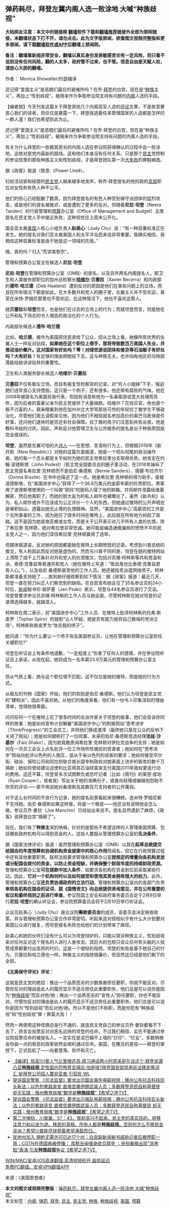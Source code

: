  <h2>弹药耗尽，拜登左翼内阁人选一败涂地 大喊“种族歧视”</h2> <p class="notice"><b>大陆网友注意：本文中的链接除 <a href="https://github.com/bannedbook/fanqiang" >翻墙</a>软件下载和<a href="https://github.com/killgcd/justmysocks/blob/master/README.md">翻墙推荐</a>链接外全部为禁网链接，未翻墙状态下打不开，请勿点击。此为文字版禁闻，欲看图文视频完整版和更多禁闻，请下载<a href="https://github.com/bannedbook/fanqiang">翻墙软件或APP</a>后翻墙上禁闻网。</p><p>备注：翻墙看新闻非常安全，翻墙以真实身份发表敏感言论有一定风险，但只看不说则没有任何风险，翻的人太多，政府管不过来，也不管。信息自由是天赋人权，请放心大胆的翻墙。</b></p>  <div class="entry"> <p>作者： Monica Showalter/约瑟编译</p> <p id="summary">还记得“爱国主义”是恶棍们最后的避难所吗？在乔·<a href="https://www.bannedbook.org/bnews/tag/%e6%8b%9c%e7%99%bb/" class="st_tag internal_tag" rel="tag" title="标签 拜登 下的日志">拜登</a>的白宫，现在是“<a href="https://www.bannedbook.org/bnews/tag/%E7%A7%8D%E6%97%8F/" class="st_tag internal_tag" rel="tag" title="标签 种族 下的日志">种族</a>主义”，再加上“性别歧视”，被用来作为争取参议院支持有问题的<a href="https://www.bannedbook.org/bnews/tag/%E5%86%85%E9%98%81/" class="st_tag internal_tag" rel="tag" title="标签 内阁 下的日志">内阁</a>人选的手段。</p> <p>【编者按】今天刊发这篇关于拜登其他几个内阁高官人选的<span class='wp_keywordlink_affiliate'><a href="https://www.bannedbook.org/bnews/comments/" title="新闻评论" target="_blank">评论</a></span>文章，不是故意要恶心我们的读者，而仅仅是暴露一下，拜登挑选委任来管理国家的人选都是怎样的一群人渣！我们也希望到此为止。</p> <p>还记得“爱国主义”是恶棍们最后的避难所吗？在乔·拜登的白宫，现在是“种族主义”，再加上“性别歧视”，被用来作为争取参议院支持有问题的内阁人选的手段。</p> <p>有关为什么拜登的一些极其恶劣的内阁人选在参议院获得确认的过程中会一败涂地，这绝对是党内最新的路线。这和他们本身没有任何关系，只是那个<a href="https://www.bannedbook.org/bnews/tag/%e6%b0%91%e4%b8%bb/" class="st_tag internal_tag" rel="tag" title="标签 民主 下的日志">民主</a>党控制的参议院里的那些种族主义和性别歧视，才是拜登团队第一次<span class='wp_keywordlink'><a href="https://www.bannedbook.org/forum2/topic896.html" title="布熱津斯基： 大失敗 —— 20世紀共產主義的興亡" target="_blank">大失败</a></span>的罪魁祸首。</p> <p>据《政客》报道（致意:《Power Line》）。</p> <p>妇权活动家和结盟的<a href="https://www.bannedbook.org/bnews/tag/%e6%b0%91%e4%b8%bb%e5%85%9a/" class="st_tag internal_tag" rel="tag" title="标签 民主党 下的日志">民主党</a>人越来越多地发声，称乔·拜登提名的他的政府<span class='wp_keywordlink_affiliate'><a href="https://www.bannedbook.org/bnews/ccpdope/" title="中共高层内幕" target="_blank">高层</a></span>职位对女性和有色人种不公平。</p> <p>他们的担心已经酝酿了数周，因为拜登提名的有色人种受到保守派团体的猛烈攻击，或是他们的提名被推迟，或是遭到了更多的反对。但随着<strong>尼拉·坦登</strong>（Neera Tanden）的行政管理和<a href="https://www.bannedbook.org/bnews/tag/%E9%A2%84%E7%AE%97/" class="st_tag internal_tag" rel="tag" title="标签 预算 下的日志">预算</a>办公室（Office of Management and Budget）主席提名在民主党人手中接近失败，这种担忧在上周末公开化。</p>  <p>国会亚太裔<a href="https://www.bannedbook.org/bnews/tag/%e7%be%8e%e5%9b%bd/" class="st_tag internal_tag" rel="tag" title="标签 美国 下的日志">美国</a>人核心小组负责人<strong>赵美心</strong>（Judy Chu）说：“有一种双重标准正在发生。她的提名对我们亚太裔美国人和太平洋岛民来说非常重要。我确实相信，我相信这种双重标准是由于她是这一领域的先驱。”</p> <p>哦，真的吗？归入“荒谬类卷宗”。</p> <p>管理和预算办公室主任候选人<strong>尼拉·坦登</strong></p> <p><strong>尼拉·坦登</strong>在管理和预算办公室（OMB）的提名，以及另外两名内阁提名人，即卫生和人类服务部职位的加州总检察长<strong><span class='wp_keywordlink'><a href="https://www.bannedbook.org/forum2/topic1613.html" title="哈维尔《哈维尔文集》" target="_blank">哈维尔</a></span>·贝塞拉</strong>（Xavier Becerra）和内政部的<strong>德布·哈兰德</strong>（Deb Haaland）遭到反对的原因是他们在某些问题上的立场，而且在所有情况下都是如此。在大多数共和党人的圈子里，左翼主义并不受欢迎，甚至在米特<strong>·</strong>罗姆尼那里也不受欢迎，在这种情况下，他也不喜欢这帮人。</p> <p>就<strong>贝塞拉</strong>和<strong>坦登</strong>而言，也是他们在过去的立场上的行为；而就坦登而言，则是她在公开和私下场合的令人憎恶的政治化的个人行为。</p> <p>内政部长候选人<strong>德布·哈兰德</strong></p> <p>比如，<strong>哈兰德</strong>，被作为美国原住民卖给了公众，但从立场上看，她像所有优秀的左翼人士一样反对钻探，<strong>如果她在这个职位上得手，那将导致数百万美国人失业，并推动油价飙升。这对国家有好处吗？零！对绿党游说团体和普京等石油贩子有好处吗？大有好处！</strong>有足够的理由把她投下去，这与种族无关。也许四角地区的乌特部落能给她讲讲钻井的重要性。</p> <p>卫生和人类服务部长候选人<strong>哈维尔·贝塞拉</strong></p>  <p><strong>贝塞拉</strong>不仅有极左立场，而且有报复性检察官的记录，对“穷人小姐妹”下手，强迫她们违背良心支持堕胎。这只是一个例子，还有很多。他还带有腐败的气味。他在2008年被提名为美国贸易代表，但因有消息称他为一名毒贩游说宽大处理而告吹，因为后者的富豪父亲为民主党提供了大量捐款。哈维尔？花钱买官，他也是个极不讨喜的人。我亲眼看到他在加州州立大学骂那些可怜的年轻拉丁裔学生不够政治化，尽管他们周五请假来见他，因为他们不相信报名参加高价的奥巴马医保是件好事，还问他们退休时是否还有社会保障。拉丁裔的孩子们注意到并告诉我，他是教科书般的讨厌。因此，声称反对他管理卫生与公共服务的提名是出于种族原因是完全错误的。</p> <p><strong>坦登</strong>，虽然是左翼可怕的大<span class='wp_keywordlink'><a href="https://www.bannedbook.org/forum11/topic295.html" title="禁片：诗人的悲歌" target="_blank">诗人</a></span>——在思想、言语和行为上，但根据2016年《新共和（New Republic）》对她的这篇负面报道，她是一个彻头彻尾的政治操作者，她的每一个念头都是关乎如何为她的民主党希拉里分支取得优势。她肯定在约翰·波德斯塔（John Podest）/民主党全国委员会的圈子里活动，在2016年操纵了民主党提名希拉里·克林顿而不是伯尼·桑德斯（Bernie Sanders），唐娜·布拉齐尔（Donna Brazile）在书中也描述了这一点。她是希拉里·克林顿的得力助手，接替波德斯塔，在“美国进步中心”获得了一个36.8万美元的底薪年薪的珍贵职位。黑客用了波德斯塔使用的一个叫做“密码”的密码入侵了他的邮箱，并将邮件泄露给维基解密，然后他离职了。而她的胆大妄为的私人邮件也被曝光了，虽然《新共和》认为，私人邮件或许不应该成为公正评价一个人的东西，但她通过推特的公开声明也是堆积如山，透露出她无止境的仇恨精神。显然，“美国进步中心”高薪资的工作是个无所事事的工作，因为她花了很多时间在推特上，此后就在所有地方树起了政敌。这不是因为她是南亚裔或女性，而是关于公开表示对几乎所有人类的仇恨，除了希拉里·克林顿，她对希拉里非常忠诚。她可能是编造通俄骗局的愤愤不平的民主党人之一，因为他们深信希拉里·克林顿赢得了选举。</p> <p>但媒体报道说，反对她的原因都是她在推特上长期愤怒的记录。考虑到川普总统的推文，有人称因此而反对她是虚伪的。然而与川普不同的是，坦登在她的推特网站上清除了成千上万条针对共和党人的仇恨推文，包括对苏珊·柯林斯等共和党温和派、泰德·克鲁兹等普通共和党人（她在推特上写道：“吸血鬼也比泰德·克鲁兹更有人心。”），以及伯尼·桑德斯甚至他的工作人员。她还被指责派遣网络喷子。柯林斯都准备支持她了……直到她仔细观察到如下情况：据《政客》报道：最近几天，坦登一直在努力纠正人们察觉到的缺陷。在白宫宣布她会见了35名参议员的24小时后，<span class='wp_keywordlink_affiliate'><a href="https://www.bannedbook.org/" title="新闻">新闻</a></span>秘书珍·普萨基（Jen Psaki）表示，坦登与44名参议员进行了交谈。坦登曾要求参议员苏珊·柯林斯的工作人员与她会面，尽管柯林斯在她对坦登的记录筛选得越多，就越深入。</p> <p>柯林斯在周二表示，前“美国进步中心”工作人员、在推特上批评柯林斯的托弗·斯皮罗（Topher Spiro）的就职“让人怀疑，她是否有能力放弃自己极端的党派立场”。柯林斯称斯皮罗为“攻击我的喷子”。</p> <p>她问道：“你为什么要让一个喷子攻击美国参议员，让他在管理和预算办公室担任关键职位?”</p> <p>坦登在听证会上有条件地道歉，“一定程度上”伤害了任何人的感情，并在参议院听证会上承诺，从现在起，她将成为一名年薪23.9万美元的管理和预算办公室主任。</p> <p>但从气质上看，她与这个职位很不匹配。这不仅仅是她的推特，而是她的行为方式。</p> <p>从极左的刊物《国家》开始，他们的软肋是伯尼·桑德斯。他们认为坦登是民主党的“建制派”，因此不喜欢她。从他们的角度来看，他们有一份令人印象深刻的理由清单，觉得她很卑鄙。</p>  <p>问问任何一个在推特上花了很多时间的左派作家关于坦登的故事，他们会告诉你同样的故事：她是如何宣布计划解雇“美国进步中心”的附属网站“思考进步（ThinkProgress）”的工会员工，并将他们换成渣滓（最终她只是在公众的反响下关闭了网站）；她是如何据称打了一位同事、未来的伯尼·桑德斯竞选经理<strong>法兹·沙基尔</strong>（Faiz Shakir），因为她竟敢质询希拉里·克林顿对伊拉克战争的支持；她是如何在一次员工会议上点名批评一位工作场所性骚扰的受害者；她如何在“思考进步”网站向批评以色列的人施压，屈从于亲以色列的说客的要求；她如何接受华尔街、硅谷、保险公司和阿拉伯联合酋长国专制政权对她表面上进步的智库的数千万捐款；她如何曾经建议迫使利比亚用其石油财富来支付美国2011年政权更迭行动的费用。这还不算，坦登曾多次试图欺负或恐吓记者（比如《周刊》的莱恩·库珀（Ryan Cooper），或者我）写出关于她的准确句子，或者向经理或编辑抱怨她不欣赏的评论——更不用说她对桑德斯及其数百万支持者的公开蔑视。</p> <p>对于这么长时间的不良行为记录，她的提名前景看起来很糟糕。连米特·罗姆尼都不支持她。伯尼·桑德斯如果这样做，将是一个叛徒——他还没有说明他会怎么做。参议员乔·曼钦（Joe Manchin）已经站出来说不。提名显然遇到了麻烦，《政客》说拜登白宫“搞砸了”。</p> <p>现在，我们有了<strong>种族主义</strong>的呐喊，针对的是那些不希望这样的人管理美国预算，包括哪些政府机构可以得到资金的人，这些人要服从管理预算办公室的<strong>先决条件</strong>。</p> <p>据《国家法律评论》报道：虽然管理和预算办公室（OMB）以其在<strong>起草总统提交给国会的年度预算和协调机构资金提案中的核心作用</strong>而闻名，但它在行政预算过程中还有其他重要职责。联邦法规要求管理和预算办公室<strong>按规定的增量向各机构发放或分配国会拨付的资金，以防止资金短缺，并确保整个财政年度的持续财政资源。</strong>管理和预算办公室<strong>可在拨款中加入条件</strong>，如要求各机构在资金到位前采取某些行动。因此，<strong>它对一个机构何时以及如何接受和使用其资金拥有很大的权力</strong>。此外，管理和预算办公室<strong>还负责协调政府的立法行动</strong>。管理和预算办公室内的各部门负责<strong>审核各机构在国会的证词</strong>，<strong>就《国情咨文》向总统提供咨询意见，并在公布重要的拟议和最终规则之前进行审查</strong>。参议院国土安全和政府事务委员会定于2月9日举行<strong>尼拉·坦登</strong>的确认听证会，参议院预算委员会将于2月10日举行听证会。</p> <p>众议员赵美心（Judy Chu）是众议院<strong>筹款委员会</strong>的成员，该委员会决定税收政策，并与管理和预算办公室合作非常密切，听起来这对搭档似乎有什么大计划要对美国公众进行报复，而坦登提名失败也给他们的计划带来了麻烦。</p> <p>赵美心和她的伙伴们没有什么可以为坦登辩护的，只能以哭诉种族主义，性别歧视来对任何反对这个提名的人进行人身攻击。其巨大的包袱只会让任何有头脑的人投赞成票都要付出高昂的代价。这是一个很轻的指控。坦登的失败是基于她自己的行为，贝塞拉和哈兰德也一样。种族主义的指控很廉价，但显然这已经是他们剩下的全部。</p> <p><strong>《北美保守评论》评论：</strong></p> <p>这就是民主党的绝招：推出一个品质恶劣的少数族裔担任要职，你就不能反对。尽管你反对的理由是此人的履历显示不适合担任此重要职务，他们总是可以说你是因为“<a href="https://www.bannedbook.org/bnews/tag/%e7%a7%8d%e6%97%8f%e6%ad%a7%e8%a7%86/" class="st_tag internal_tag" rel="tag" title="标签 种族歧视 下的日志">种族歧视</a>”而反对他/她；推出一个品质恶劣的“变性人”担任要职，你也不能反对。尽管你反对的理由是此人的履历显示不适合担任此重要职务，他们总是可以说你是因为“性别歧视”而反对他/她。所以不是他们不称职，而是你犯有“种族歧视”和“性别歧视”罪！罪莫大焉！！</p>  <p>然而一再使用这种伎俩总是行不通的，就连民主党自己的参议员乔·曼钦都看不下去了，扬言会投票反对对恶名远扬的坦登的任命。不过我们相信，实在不能通过参议院投票任命的被提名人，一定实在是泥巴糊不上墙的“烂仔”、“烂女”，多数稍微会伪装一点的邪恶的政客依然会顺利通过任命。美国，在撒旦的差役——拜登的掌控下，正式启航了——向着堕落、败坏和灭亡。</p> <ul class='op-related-articles' title='相关阅读'> <li><a href='https://www.bannedbook.org/bnews/bannedvideo/20210219/1489797.html' target='_blank'>【编译】惊呆!川普人气比里根还高;拜习通话两小时原来是在谈这个;拜登说漏凸显<b>种族歧视</b>,定性国内恐怖誓言镇压;怕是啥?拜登国安部禁用非法移民等词汇;挺拜登公司招人要非亚裔 引狂批 WL</a></li> <li><a href='https://www.bannedbook.org/bnews/comments/20210218/1489157.html' target='_blank'>提诉国会警察 《司法监督》要求出示国会事件电邮视频；佛州公布抗击科技巨头新法；以色列套路突变 直接空袭伊朗武装人员；多数拜登选民自称基督徒 却无实践；俄州教育局推“数学是<b>种族歧视</b>”【希望之声TV】</a></li> <li><a href='https://www.bannedbook.org/bnews/comments/20210218/1489083.html' target='_blank'>提诉国会警察 《司法监督》要求出示骚乱电邮视频；佛州公布抗击科技巨头新法；以色列套路突变 直接空袭伊朗武装人员；多数拜登选民自称基督徒 却无实践；俄州教育局推“数学是<b>种族歧视</b>”【希望之声TV】</a></li> <li><a href='https://www.bannedbook.org/bnews/bannedvideo/20210214/1487072.html' target='_blank'>第二次弹劾，川普赢，57：43，我却高兴不起来。民主党的真实目的，转移注意力和以进为退。移民的真相，所有人都是<b>种族歧视</b>。否则你怎么不移民去非洲？希望川普能尽快带着希望满载而归。</a></li> <li><a href='https://www.bannedbook.org/bnews/comments/20210213/1486577.html' target='_blank'>犹他州加入 拥枪无需许可已达17个州；白宫副新闻秘书威胁记者后被停职一周；CGTN在德国再被停播； 库默丑闻缠身欲见拜登 ；央视春晚出现“涂黑脸”表演 引发<b>种族歧视</b>争议【希望之声TV】</a></li> </ul> <p class="texttj"> <a href="https://github.com/bannedbook/fanqiang/wiki/V2ray%E6%9C%BA%E5%9C%BA" target="_blank">WIN/MAC/安卓/iOS高速翻墙:高清视频秒开,超低延迟</a><br/> <a href="https://github.com/bannedbook/fanqiang/wiki/%E7%A6%81%E9%97%BB%E7%BD%91%E5%AE%89%E5%8D%93%E7%BF%BB%E5%A2%99%E6%96%B0%E9%97%BBAPP" target="_blank">免费PC翻墙、安卓VPN翻墙APP</a></p><p> 来源：《美国思想者》 </p><a name='sharetosocial'></a>       <div><b>本文的图文或视频完整版</b>：<a href='https://www.bannedbook.org/bnews/comments/20210225/1493499.html'>弹药耗尽，拜登左翼内阁人选一败涂地 大喊“种族歧视”</a></div>  </div><!--END ENTRY--> <div class="postfooter"> <div>本文标签：<a href="https://www.bannedbook.org/bnews/tag/%E5%86%85%E9%98%81/" rel="tag">内阁</a>, <a href="https://www.bannedbook.org/bnews/tag/%e5%bc%b9%e8%8d%af/" rel="tag">弹药</a>, <a href="https://www.bannedbook.org/bnews/tag/%e6%8b%9c%e7%99%bb/" rel="tag">拜登</a>, <a href="https://www.bannedbook.org/bnews/tag/%e6%b0%91%e4%b8%bb/" rel="tag">民主</a>, <a href="https://www.bannedbook.org/bnews/tag/%e6%b0%91%e4%b8%bb%e5%85%9a/" rel="tag">民主党</a>, <a href="https://www.bannedbook.org/bnews/tag/%E7%A7%8D%E6%97%8F/" rel="tag">种族</a>, <a href="https://www.bannedbook.org/bnews/tag/%e7%a7%8d%e6%97%8f%e6%ad%a7%e8%a7%86/" rel="tag">种族歧视</a>, <a href="https://www.bannedbook.org/bnews/tag/%e7%be%8e%e5%9b%bd/" rel="tag">美国</a>, <a href="https://www.bannedbook.org/bnews/tag/%E9%A2%84%E7%AE%97/" rel="tag">预算</a></div>  </div><!--END POSTFOOTER--> 